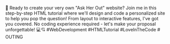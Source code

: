 🚀 Ready to create your very own "Ask Her Out" website? 
Join me in this step-by-step HTML tutorial where we'll design and code a personalized site to help you pop the question! 
From layout to interactive features, I've got you covered. 
No coding experience required - let's make your proposal unforgettable! 💻💘 #WebDevelopment #HTMLTutorial #LoveInTheCode
#   O U T I N G  
 